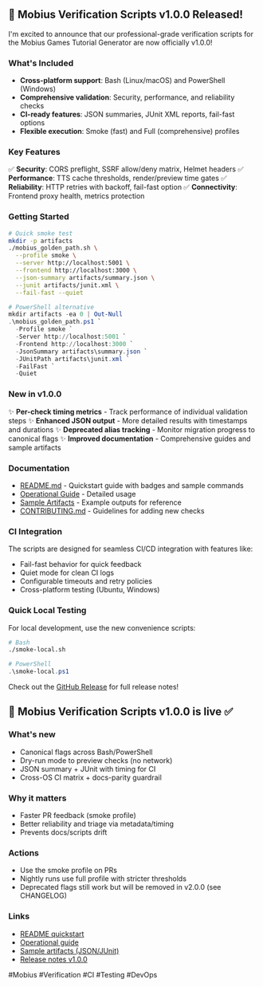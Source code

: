 ## 🎉 Mobius Verification Scripts v1.0.0 Released!

I'm excited to announce that our professional-grade verification scripts for the Mobius Games Tutorial Generator are now officially v1.0.0!

### What's Included
- **Cross-platform support**: Bash (Linux/macOS) and PowerShell (Windows)
- **Comprehensive validation**: Security, performance, and reliability checks
- **CI-ready features**: JSON summaries, JUnit XML reports, fail-fast options
- **Flexible execution**: Smoke (fast) and Full (comprehensive) profiles

### Key Features
✅ **Security**: CORS preflight, SSRF allow/deny matrix, Helmet headers
✅ **Performance**: TTS cache thresholds, render/preview time gates
✅ **Reliability**: HTTP retries with backoff, fail-fast option
✅ **Connectivity**: Frontend proxy health, metrics protection

### Getting Started
```bash
# Quick smoke test
mkdir -p artifacts
./mobius_golden_path.sh \
  --profile smoke \
  --server http://localhost:5001 \
  --frontend http://localhost:3000 \
  --json-summary artifacts/summary.json \
  --junit artifacts/junit.xml \
  --fail-fast --quiet
```

```powershell
# PowerShell alternative
mkdir artifacts -ea 0 | Out-Null
.\mobius_golden_path.ps1 `
  -Profile smoke `
  -Server http://localhost:5001 `
  -Frontend http://localhost:3000 `
  -JsonSummary artifacts\summary.json `
  -JUnitPath artifacts\junit.xml `
  -FailFast `
  -Quiet
```

### New in v1.0.0
✨ **Per-check timing metrics** - Track performance of individual validation steps
✨ **Enhanced JSON output** - More detailed results with timestamps and durations
✨ **Deprecated alias tracking** - Monitor migration progress to canonical flags
✨ **Improved documentation** - Comprehensive guides and sample artifacts

### Documentation
- [README.md](README.md) - Quickstart guide with badges and sample commands
- [Operational Guide](VERIFICATION_SCRIPTS_OPERATIONAL_GUIDE.md) - Detailed usage
- [Sample Artifacts](sample_artifacts/) - Example outputs for reference
- [CONTRIBUTING.md](CONTRIBUTING.md) - Guidelines for adding new checks

### CI Integration
The scripts are designed for seamless CI/CD integration with features like:
- Fail-fast behavior for quick feedback
- Quiet mode for clean CI logs
- Configurable timeouts and retry policies
- Cross-platform testing (Ubuntu, Windows)

### Quick Local Testing
For local development, use the new convenience scripts:
```bash
# Bash
./smoke-local.sh
```

```powershell
# PowerShell
.\smoke-local.ps1
```

Check out the [GitHub Release](https://github.com/w9bikze8u4cbupc/mobius-games-tutorial-generator/releases/tag/v1.0.0) for full release notes!

## 🎉 Mobius Verification Scripts v1.0.0 is live ✅

### What's new
- Canonical flags across Bash/PowerShell
- Dry-run mode to preview checks (no network)
- JSON summary + JUnit with timing for CI
- Cross-OS CI matrix + docs-parity guardrail

### Why it matters
- Faster PR feedback (smoke profile)
- Better reliability and triage via metadata/timing
- Prevents docs/scripts drift

### Actions
- Use the smoke profile on PRs
- Nightly runs use full profile with stricter thresholds
- Deprecated flags still work but will be removed in v2.0.0 (see CHANGELOG)

### Links
- [README quickstart](README.md)
- [Operational guide](VERIFICATION_SCRIPTS_OPERATIONAL_GUIDE.md)
- [Sample artifacts (JSON/JUnit)](sample_artifacts/)
- [Release notes v1.0.0](GITHUB_RELEASE_NOTES.md)

#Mobius #Verification #CI #Testing #DevOps
